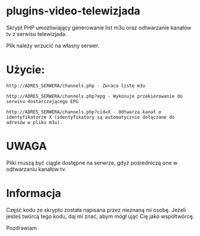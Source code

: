 # plugins-video-telewizjada

Skrypt PHP umożliwiający generowanie list m3u oraz odtwarzanie kanałów tv z serwisu telewizjada.

Plik należy wrzucić na własny serwer.

# Użycie:
    http://ADRES_SERWERA/channels.php - Zwraca listę m3u

    http://ADRES_SERWERA/channels.php?epg - Wykonuje przekierowanie do serwisu dostarczającego EPG

    http://ADRES_SERWERA/channels.php?cid=X - Odtwarza kanał o identyfikatorze X (identyfikatory są automatycznie dołączane do adresów w pliku m3u).


# UWAGA

Pliki muszą być ciągle dostępne na serwrze, gdyż pośredniczą one w odtwarzaniu kanałów tv.

# Informacja

Część kodu ze skryptu została napisana przez nieznaną mi osobę. Jeżeli jesteś twórcą tego kodu, daj mi znać, abym mógł ująć Cię jako współtwórcę.

Pozdrawiam